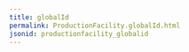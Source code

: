 ```yaml
---
title: globalId
permalink: ProductionFacility.globalId.html
jsonid: productionfacility_globalid
---
```


